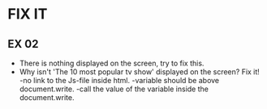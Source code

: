 # FIX IT
## EX 02
* There is nothing displayed on the screen, try to fix this.
* Why isn't 'The 10 most popular tv show' displayed on the screen? Fix it!
-no link to the Js-file inside html.
-variable should be above document.write.
-call the value of the variable inside the document.write.
